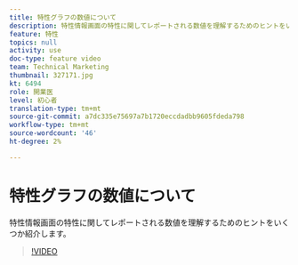 ```yaml
---
title: 特性グラフの数値について
description: 特性情報画面の特性に関してレポートされる数値を理解するためのヒントをいくつか紹介します。
feature: 特性
topics: null
activity: use
doc-type: feature video
team: Technical Marketing
thumbnail: 327171.jpg
kt: 6494
role: 開業医
level: 初心者
translation-type: tm+mt
source-git-commit: a7dc335e75697a7b1720eccdadbb9605fdeda798
workflow-type: tm+mt
source-wordcount: '46'
ht-degree: 2%

---
```



# 特性グラフの数値について

特性情報画面の特性に関してレポートされる数値を理解するためのヒントをいくつか紹介します。

>[!VIDEO](https://video.tv.adobe.com/v/327171/?quality=12&learn=on)
